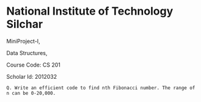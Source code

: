 # National Institute of Technology Silchar

MiniProject-I,

Data Structures,

Course Code: CS 201

Scholar Id: 2012032

    Q. Write an efficient code to find nth Fibonacci number. The range of n can be 0-20,000.

